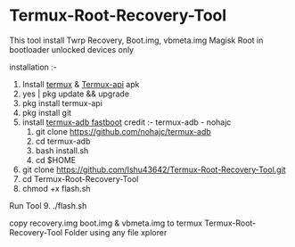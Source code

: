 # Termux-Root-Recovery-Tool
This tool install Twrp Recovery, Boot.img, vbmeta.img Magisk Root in bootloader unlocked devices only

installation :- 

1. Install [termux](https://f-droid.org/repo/com.termux_118.apk) & [Termux-api](https://f-droid.org/repo/com.termux.api_51.apk) apk
2. yes | pkg update && upgrade 
3. pkg install termux-api
4. pkg install git
5. install [termux-adb fastboot](https://github.com/nohajc/termux-adb) credit :- termux-adb - nohajc 
    1. git clone https://github.com/nohajc/termux-adb
    2. cd termux-adb
    3. bash install.sh
    4. cd $HOME
6. git clone https://github.com/Ishu43642/Termux-Root-Recovery-Tool.git
7. cd Termux-Root-Recovery-Tool
8. chmod +x flash.sh

 Run Tool 
9. ./flash.sh

copy recovery.img boot.img & vbmeta.img to termux Termux-Root-Recovery-Tool Folder using any file xplorer 
